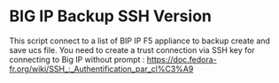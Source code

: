 **BIG IP Backup SSH Version**
===================

This script connect to a list of BIP IP F5 appliance to backup create and save ucs file.
You need to create a trust connection via SSH key for connecting to Big IP without prompt :
https://doc.fedora-fr.org/wiki/SSH_:_Authentification_par_cl%C3%A9
